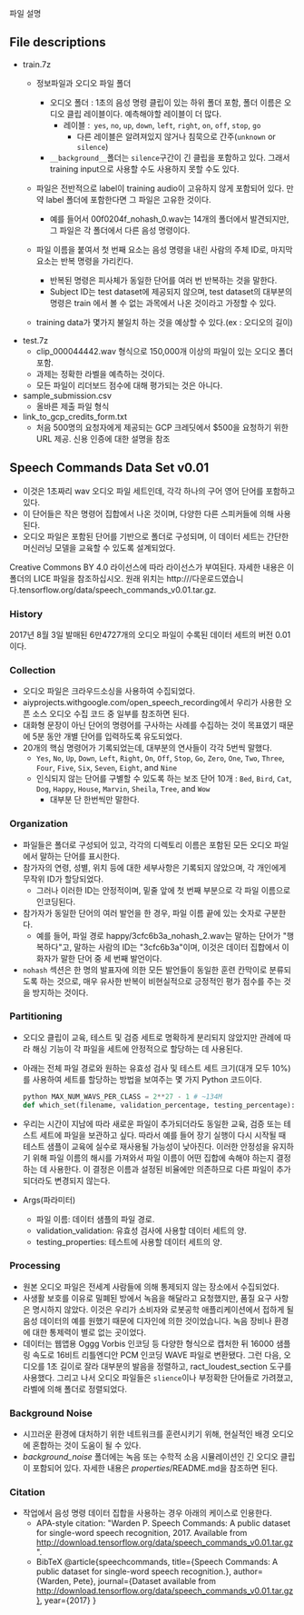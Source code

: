 파일 설명

## File descriptions

- train.7z 
  - 정보파일과 오디오 파일 폴더
    - 오디오 폴더 : 1초의 음성 명령 클립이 있는 하위 폴더 포함, 폴더 이름은 오디오 클립 레이블이다. 예측해야할 레이블이 더 많다.
      - 레이블 :` yes`, `no`, `up`, `down`, `left`, `right`, `on`, `off`, `stop`, `go`
        - 다른 레이블은 알려져있지 않거나 침묵으로 간주(`unknown` or `silence`)
    - `__background__`폴더는 `silence`구간이 긴 클립을 포함하고 있다. 그래서 training input으로 사용할 수도 사용하지 못할 수도 있다.
  - 파일은 전반적으로 label이 training audio이 고유하지 않게 포함되어 있다. 만약 label 폴더에 포함한다면 그 파일은 고유한 것이다.
  
    - 예를 들어서 00f0204f_nohash_0.wav는 14개의 폴더에서 발견되지만, 그 파일은 각 폴더에서 다른 음성 명령이다.
  - 파일 이름을 붙여서 첫 번째 요소는 음성 명령을 내린 사람의 주체 ID로, 마지막 요소는 반복 명령을 가리킨다.
    - 반복된 명령은 피사체가 동일한 단어를 여러 번 반복하는 것을 말한다. 
    - Subject ID는 test dataset에 제공되지 않으며, test dataset의 대부분의 명령은 train 에서 볼 수 없는 과목에서 나온 것이라고 가정할 수 있다.
  
  - training data가 몇가지 불일치 하는 것을 예상할 수 있다.(ex : 오디오의 길이)
- test.7z
  - clip_000044442.wav 형식으로 150,000개 이상의 파일이 있는 오디오 폴더 포함.
  - 과제는 정확한 라벨을 예측하는 것이다. 
  - 모든 파일이 리더보드 점수에 대해 평가되는 것은 아니다.
- sample_submission.csv
  - 올바른 제출 파일 형식
- link_to_gcp_credits_form.txt
  -  처음 500명의 요청자에게 제공되는 GCP 크레딧에서 $500을 요청하기 위한 URL 제공. 신용 인증에 대한 설명을 참조





## Speech Commands Data Set v0.01

- 이것은 1초짜리 wav 오디오 파일 세트인데, 각각 하나의 구어 영어 단어를 포함하고 있다. 
- 이 단어들은 작은 명령어 집합에서 나온 것이며, 다양한 다른 스피커들에 의해 사용된다. 
- 오디오 파일은 포함된 단어를 기반으로 폴더로 구성되며, 이 데이터 세트는 간단한 머신러닝 모델을 교육할 수 있도록 설계되었다.



Creative Commons BY 4.0 라이선스에 따라 라이선스가 부여된다. 자세한 내용은 이 폴더의 LICE 파일을 참조하십시오. 원래 위치는 http:///다운로드였습니다.tensorflow.org/data/speech_commands_v0.01.tar.gz.



### History

2017년 8월 3일 발매된 6만4727개의 오디오 파일이 수록된 데이터 세트의 버전 0.01이다.



### Collection

- 오디오 파일은 크라우드소싱을 사용하여 수집되었다. 
- aiyprojects.withgoogle.com/open_speech_recording에서 우리가 사용한 오픈 소스 오디오 수집 코드 중 일부를 참조하면 된다.
- 대화형 문장이 아닌 단어의 명령어를 구사하는 사례를 수집하는 것이 목표였기 때문에 5분 동안 개별 단어를 입력하도록 유도되었다.
- 20개의 핵심 명령어가 기록되었는데, 대부분의 연사들이 각각 5번씩 말했다. 
  -  `Yes`, `No`, `Up`, `Down`, `Left`, `Right`, `On`, `Off`, `Stop`, `Go`, `Zero`, `One`, `Two`, `Three`, `Four`, `Five`, `Six`, `Seven`, `Eight`, and `Nine`
  - 인식되지 않는 단어를 구별할 수 있도록 하는 보조 단어 10개 :  `Bed`, `Bird`, `Cat`, `Dog`, `Happy`, `House`, `Marvin`, `Sheila`, `Tree`, and `Wow`
    - 대부분 단 한번씩만 말한다.



### Organization

- 파일들은 폴더로 구성되어 있고, 각각의 디렉토리 이름은 포함된 모든 오디오 파일에서 말하는 단어를 표시한다. 
- 참가자의 연령, 성별, 위치 등에 대한 세부사항은 기록되지 않았으며, 각 개인에게 무작위 ID가 할당되었다. 
  - 그러나 이러한 ID는 안정적이며, 밑줄 앞에 첫 번째 부분으로 각 파일 이름으로 인코딩된다.
- 참가자가 동일한 단어의 여러 발언을 한 경우, 파일 이름 끝에 있는 숫자로 구분한다. 
  - 예를 들어, 파일 경로 happy/3cfc6b3a_nohash_2.wav는 말하는 단어가 "행복하다"고, 말하는 사람의 ID는 "3cfc6b3a"이며, 이것은 데이터 집합에서 이 화자가 말한 단어 중 세 번째 발언이다. 
- `nohash` 섹션은 한 명의 발표자에 의한 모든 발언들이 동일한 훈련 칸막이로 분류되도록 하는 것으로, 매우 유사한 반복이 비현실적으로 긍정적인 평가 점수를 주는 것을 방지하는 것이다.





### Partitioning

- 오디오 클립이 교육, 테스트 및 검증 세트로 명확하게 분리되지 않았지만 관례에 따라 해싱 기능이 각 파일을 세트에 안정적으로 할당하는 데 사용된다. 

- 아래는 전체 파일 경로와 원하는 유효성 검사 및 테스트 세트 크기(대개 모두 10%)를 사용하여 세트를 할당하는 방법을 보여주는 몇 가지 Python 코드이다. 

  ```python
  python MAX_NUM_WAVS_PER_CLASS = 2**27 - 1 # ~134M
  def which_set(filename, validation_percentage, testing_percentage): 
  ```

  

- 우리는 시간이 지남에 따라 새로운 파일이 추가되더라도 동일한 교육, 검증 또는 테스트 세트에 파일을 보관하고 싶다. 따라서 예를 들어 장기 실행이 다시 시작될 때 테스트 샘플이 교육에 실수로 재사용될 가능성이 낮아진다. 이러한 안정성을 유지하기 위해 파일 이름의 해시를 가져와서 파일 이름이 어떤 집합에 속해야 하는지 결정하는 데 사용한다. 이 결정은 이름과 설정된 비율에만 의존하므로 다른 파일이 추가되더라도 변경되지 않는다.



- Args(파라미터)
  - 파일 이름: 데이터 샘플의 파일 경로. 
  - validation_validation: 유효성 검사에 사용할 데이터 세트의 양.
  -  testing_properties: 테스트에 사용할 데이터 세트의 양.





### Processing

- 원본 오디오 파일은 전세계 사람들에 의해 통제되지 않는 장소에서 수집되었다. 
- 사생활 보호를 이유로 밀폐된 방에서 녹음을 해달라고 요청했지만, 품질 요구 사항은 명시하지 않았다. 이것은 우리가 소비자와 로봇공학 애플리케이션에서 접하게 될 음성 데이터의 예를 원했기 때문에 디자인에 의한 것이었습니다. 녹음 장비나 환경에 대한 통제력이 별로 없는 곳이었다.
- 데이터는 웹앱용 Oggg Vorbis 인코딩 등 다양한 형식으로 캡처한 뒤 16000 샘플링 속도로 16비트 리틀엔디안 PCM 인코딩 WAVE 파일로 변환됐다. 그런 다음, 오디오를 1초 길이로 잘라 대부분의 발음을 정렬하고, ract_loudest_section 도구를 사용했다. 그리고 나서 오디오 파일들은 `slience`이나 부정확한 단어들로 가려졌고, 라벨에 의해 폴더로 정렬되었다.



### Background Noise

- 시끄러운 환경에 대처하기 위한 네트워크를 훈련시키기 위해, 현실적인 배경 오디오에 혼합하는 것이 도움이 될 수 있다. 
- _background_noise_ 폴더에는 녹음 또는 수학적 소음 시뮬레이션인 긴 오디오 클립이 포함되어 있다. 자세한 내용은 _properties_/README.md을 참조하면 된다.



### Citation

- 작업에서 음성 명령 데이터 집합을 사용하는 경우 아래의 케이스로 인용한다.
  - APA-style citation: "Warden P. Speech Commands: A public dataset for single-word speech recognition, 2017. Available from http://download.tensorflow.org/data/speech_commands_v0.01.tar.gz".
  - BibTeX @article{speechcommands, title={Speech Commands: A public dataset for single-word speech recognition.}, author={Warden, Pete}, journal={Dataset available from http://download.tensorflow.org/data/speech_commands_v0.01.tar.gz}, year={2017} }

